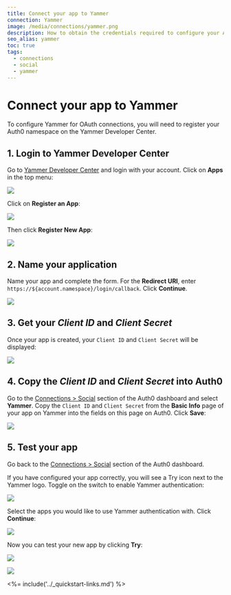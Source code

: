 ```yaml
---
title: Connect your app to Yammer
connection: Yammer
image: /media/connections/yammer.png
description: How to obtain the credentials required to configure your Auth0 connection to Yammer.
seo_alias: yammer
toc: true
tags:
  - connections
  - social
  - yammer
---
```


# Connect your app to Yammer

To configure Yammer for OAuth connections, you will need to register your Auth0 namespace on the Yammer Developer Center.

## 1. Login to Yammer Developer Center

Go to [Yammer Developer Center](https://developer.yammer.com/) and login with your account. Click on **Apps** in the top menu:

![](/media/articles/connections/social/yammer/yammer-connect-1.png)

Click on **Register an App**:

![](/media/articles/connections/social/yammer/yammer-connect-2.png)

Then click **Register New App**:

![](/media/articles/connections/social/yammer/yammer-connect-3.png)

## 2. Name your application

Name your app and complete the form.
For the **Redirect URI**, enter `https://${account.namespace}/login/callback`.
Click **Continue**.

![](/media/articles/connections/social/yammer/yammer-connect-4.png)

## 3. Get your *Client ID* and *Client Secret*

Once your app is created, your `Client ID` and `Client Secret` will be displayed:

![](/media/articles/connections/social/yammer/yammer-connect-5.png)

## 4. Copy the *Client ID* and *Client Secret* into Auth0

Go to the [Connections > Social](${manage_url}/#/connections/social) section of the Auth0 dashboard and select **Yammer**.
Copy the `Client ID` and `Client Secret` from the **Basic Info** page of your app on Yammer into the fields on this page on Auth0.
Click **Save**:

![](/media/articles/connections/social/yammer/yammer-connect-6.png)

## 5. Test your app

Go back to the [Connections > Social](${manage_url}/#/connections/social) section of the Auth0 dashboard.

If you have configured your app correctly, you will see a Try icon next to the Yammer logo.
Toggle on the switch to enable Yammer authentication:

![](/media/articles/connections/social/yammer/yammer-connect-7.png)

Select the apps you would like to use Yammer authentication with.
Click **Continue**:

![](/media/articles/connections/social/yammer/yammer-connect-8.png)

Now you can test your new app by clicking **Try**:

![](/media/articles/connections/social/yammer/yammer-connect-9.png)

![](/media/articles/connections/social/yammer/yammer-connect-10.png)

<%= include('../_quickstart-links.md') %>

